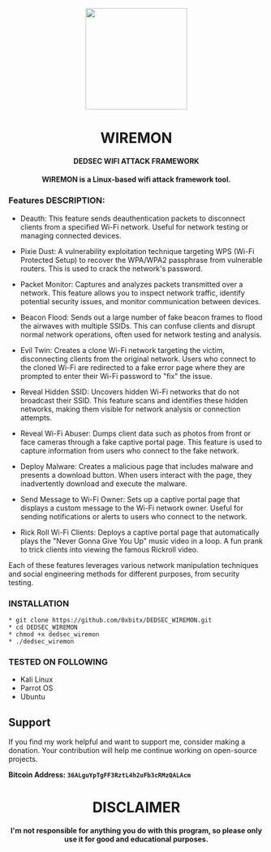 
<p align="center">
<img src="https://cdn-icons-png.flaticon.com/512/5606/5606489.png", width="200", height="200">
</p>

<h1 align="center"> WIREMON </h1>
<h4 align="center"> DEDSEC WIFI ATTACK FRAMEWORK </h4>
<h4 align="center"> WIREMON is a Linux-based wifi attack framework tool.</h4>

### Features DESCRIPTION:

   * Deauth: This feature sends deauthentication packets to disconnect clients from a specified Wi-Fi network. Useful for network testing or managing connected devices.

   * Pixie Dust: A vulnerability exploitation technique targeting WPS (Wi-Fi Protected Setup) to recover the WPA/WPA2 passphrase from vulnerable routers. This is used to crack the network's password.

   * Packet Monitor: Captures and analyzes packets transmitted over a network. This feature allows you to inspect network traffic, identify potential security issues, and monitor communication between devices.

   * Beacon Flood: Sends out a large number of fake beacon frames to flood the airwaves with multiple SSIDs. This can confuse clients and disrupt normal network operations, often used for network testing and analysis.

   * Evil Twin: Creates a clone Wi-Fi network targeting the victim, disconnecting clients from the original network. Users who connect to the cloned Wi-Fi are redirected to a fake error page where they are prompted to enter their Wi-Fi password to "fix" the issue.
   * Reveal Hidden SSID: Uncovers hidden Wi-Fi networks that do not broadcast their SSID. This feature scans and identifies these hidden networks, making them visible for network analysis or connection attempts.

   * Reveal Wi-Fi Abuser: Dumps client data such as photos from front or face cameras through a fake captive portal page. This feature is used to capture information from users who connect to the fake network.

   * Deploy Malware: Creates a malicious page that includes malware and presents a download button. When users interact with the page, they inadvertently download and execute the malware.

   * Send Message to Wi-Fi Owner:  Sets up a captive portal page that displays a custom message to the Wi-Fi network owner. Useful for sending notifications or alerts to users who connect to the network.

   * Rick Roll Wi-Fi Clients: Deploys a captive portal page that automatically plays the "Never Gonna Give You Up" music video in a loop. A fun prank to trick clients into viewing the famous Rickroll video.

Each of these features leverages various network manipulation techniques and social engineering methods for different purposes, from security testing.

### INSTALLATION
    * git clone https://github.com/0xbitx/DEDSEC_WIREMON.git
    * cd DEDSEC_WIREMON
    * chmod +x dedsec_wiremon
    * ./dedsec_wiremon

### TESTED ON FOLLOWING
* Kali Linux 
* Parrot OS 
* Ubuntu

## Support

If you find my work helpful and want to support me, consider making a donation. Your contribution will help me continue working on open-source projects.

**Bitcoin Address: `36ALguYpTgFF3RztL4h2uFb3cRMzQALAcm`**
   
<h1 align="center"> DISCLAIMER </h1>

<h4 align="center">I'm not responsible for anything you do with this program, so please only use it for good and educational purposes. </h4>
